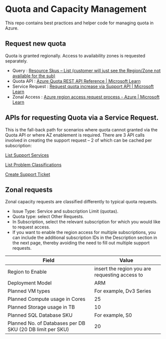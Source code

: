 # Quota and Capacity Management
This repo contains best practices and helper code for managing quota in Azure.

## Request new quota
Quota is granted regionally.  Access to availability zones is requested separately.
- Query             : [Resource Skus – List (customer will just see the Region/Zone not available for the sub)](https://learn.microsoft.com/en-us/rest/api/compute/resource-skus/list?tabs=Go)
- Quota API         : [Azure Quota REST API Reference | Microsoft Learn](https://learn.microsoft.com/en-us/rest/api/reserved-vm-instances/quotaapi)
- Service Request   : [Request quota increase via Support API | Microsoft Learn](https://learn.microsoft.com/en-us/rest/api/support/quota-payload)  
- Zonal Access      : [Azure region access request process - Azure | Microsoft Learn](https://learn.microsoft.com/en-us/troubleshoot/azure/general/region-access-request-process#reserved-access-regions)


## APIs for requesting Quota via a Service Request.
This is the fall-back path for scenarios where quota cannot granted via the Quota API or where AZ enablement is required.  There are 3 API calls involved in creating the support request – 2 of which can be cached per subscription:

[List Support Services](https://learn.microsoft.com/en-us/rest/api/support/services/list?tabs=G)

[List Problem Classifications](https://learn.microsoft.com/en-us/rest/api/support/problem-classifications/list?tabs=Go)

[Create Support Ticket](https://learn.microsoft.com/en-us/rest/api/support/support-tickets/create?tabs=Go) 

## Zonal requests

Zonal capacity requests are classified differently to typical quota requests.
- Issue Type: Service and subscription Limit (quotas).
- Quota type: select Other Requests.
- In Subscription, select the relevant subscription for which you would like to request access. 
- If you want to enable the region access for multiple subscriptions, you can include the additional subscription IDs in the Description section in the next page, thereby avoiding the need to fill out multiple support requests.

| Field            | Value         
|------------------|---------------|
| Region to Enable                                          | insert the region you are requesting access to |
| Deployment Model                                          | ARM                                            |
| Planned VM types                                          | For example, Dv3 Series |
| Planned Compute usage in Cores                            | 25 |
| Planned Storage usage in TB                               | 10 |
| Planned SQL Database SKU                                  | For example, S0 |
| Planned No. of Databases per DB SKU (20 DB limit per SKU) | 20 |
    
